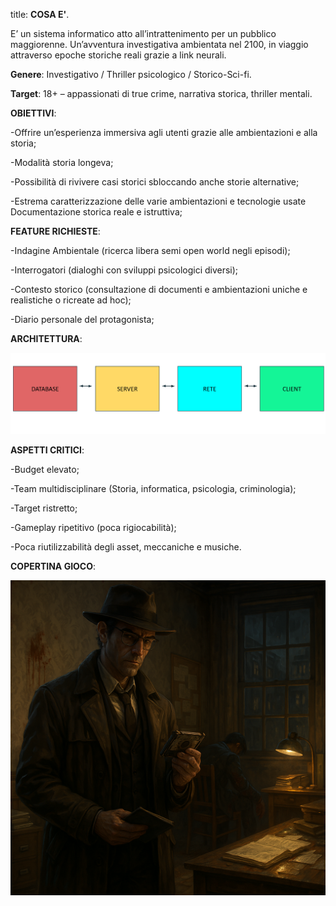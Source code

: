 title:
  **COSA E'**.

E’ un sistema informatico atto all’intrattenimento per un pubblico maggiorenne.
Un’avventura investigativa ambientata nel 2100, in viaggio attraverso epoche storiche reali grazie a link neurali.

**Genere**: Investigativo / Thriller psicologico / Storico-Sci-fi.

**Target**: 18+ – appassionati di true crime, narrativa storica, thriller mentali.

**OBIETTIVI**:

 -Offrire un’esperienza immersiva agli utenti grazie alle ambientazioni e alla storia;

-Modalità storia longeva;

-Possibilità di rivivere casi storici sbloccando anche storie alternative;

-Estrema caratterizzazione delle varie ambientazioni e tecnologie usate
Documentazione storica reale e istruttiva;

**FEATURE RICHIESTE**:

-Indagine Ambientale (ricerca libera semi open world negli episodi);

-Interrogatori (dialoghi con sviluppi psicologici diversi);

-Contesto storico (consultazione di documenti e ambientazioni uniche e realistiche o ricreate ad hoc);

-Diario personale del protagonista;

**ARCHITETTURA**:

![alt text](<Immagine 2025-04-14 151207.png>)

**ASPETTI CRITICI**:

-Budget elevato;

-Team multidisciplinare (Storia, informatica, psicologia, criminologia);

-Target ristretto;

-Gameplay ripetitivo (poca rigiocabilità);

-Poca riutilizzabilità degli asset, meccaniche e musiche.

**COPERTINA GIOCO**:

![alt text](<ChatGPT Image 14 apr 2025, 15_14_14.png>)








